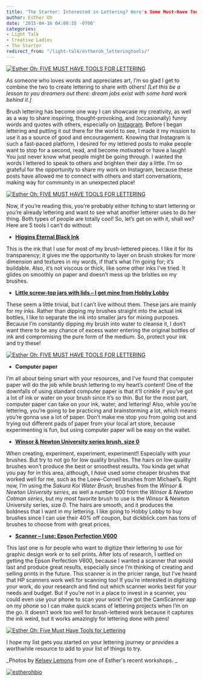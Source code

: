 ```yaml
---
title: 'The Starter: Interested in Lettering? Here's Some Must-Have Tools'
author: Esther Oh
date: '2015-04-16 04:00:35 -0700'
categories:
- Light Talk
- Creative Ladies
- The Starter
redirect_from: "/light-talk/estheroh_letteringtools/"
---
```


[![Esther Oh: FIVE MUST HAVE TOOLS FOR LETTERING](http://yellowconference.com/wp-content/uploads/2015/04/esther-tor-fullosophie-class-5634-copy.jpg)](http://yellowconference.com/wp-content/uploads/2015/04/esther-tor-fullosophie-class-5634-copy.jpg)

As someone who loves words and appreciates art, I’m so glad I get to combine the two to create lettering to share with others! _[Let this be a lesson to you dreamers out there: dream jobs exist with some hard work behind it.]_

Brush lettering has become one way I can showcase my creativity, as well as a way to share inspiring, thought-provoking, and (occasionally) funny words and quotes with others, especially on [Instagram](https://instagram.com/estheroh_/). Before I began lettering and putting it out there for the world to see, I made it my mission to use it as a source of good and encouragement. Knowing that Instagram is such a fast-paced platform, I desired for my lettered posts to make people want to stop for a second, read, and become motivated or have a laugh! You just never know what people might be going through. I wanted the words I lettered to speak to others and brighten their day a little. I’m so grateful for the opportunity to share my work on Instagram, because these posts have allowed me to connect with others and start conversations, making way for community in an unexpected place!

[![Esther Oh: FIVE MUST HAVE TOOLS FOR LETTERING](http://yellowconference.com/wp-content/uploads/2015/04/img_1479.jpg)](http://yellowconference.com/wp-content/uploads/2015/04/img_1479.jpg)

Now, if you’re reading this, you’re probably either itching to start lettering or you’re already lettering and want to see what another letterer uses to do her thing. Both types of people are totally cool! So, let’s get on with it, shall we? Here are 5 tools I can’t do without:

*   [**Higgins Eternal Black Ink**](http://www.amazon.com/Higgins-Eternal-Black-Writing-black/dp/B00UAHACEM/ref=sr_1_4?ie=UTF8&qid=1428126743&sr=8-4&keywords=higgins+eternal+black+ink)

This is the ink that I use for most of my brush-lettered pieces. I like it for its transparency; it gives me the opportunity to layer on brush strokes for more dimension and textures in my words, if that’s what I’m going for; it’s buildable. Also, it’s not viscous or thick, like some other inks I’ve tried. It glides on smoothly on paper and doesn’t mess up the bristles on my brushes.

*   [**Little screw-top jars with lids – I get mine from Hobby Lobby**](http://shop.hobbylobby.com/products/3-glass-jar-with-iron-lid-991885/)

These seem a little trivial, but I can’t live without them. These jars are mainly for my inks. Rather than dipping my brushes straight into the actual ink bottles, I like to separate the ink into smaller jars for mixing purposes. Because I’m constantly dipping my brush into water to cleanse it, I don’t want there to be any chance of excess water entering the original bottles of ink and compromising the pure form of the medium. So, protect your ink and try these!

[![Esther Oh: FIVE MUST HAVE TOOLS  FOR LETTERING](http://yellowconference.com/wp-content/uploads/2015/04/esther-tor-fullosophie-class-56222.jpg)](http://yellowconference.com/wp-content/uploads/2015/04/esther-tor-fullosophie-class-56222.jpg)

*   **Computer paper**

I’m all about being smart with your resources, and I’ve found that computer paper will do the job while brush lettering to my heart’s content! One of the downfalls of using standard computer paper is that it’ll crinkle if you’ve got a lot of ink or water on your brush since it’s so thin. But for the most part, computer paper can take on your ink, water, and lettering! Also, while you’re lettering, you’re going to be practicing and brainstorming a lot, which means you’re gonna use a lot of paper. Don’t make me stop you from going out and trying out different pads of paper from your local art store, because experimenting is fun, but using computer paper will be easy on the wallet.

*   [**Winsor & Newton University series brush, size 0**](http://www.amazon.com/Winsor-Newton-University-Round-Handle/dp/B000GJ3732/ref=sr_1_1?ie=UTF8&qid=1428126983&sr=8-1&keywords=Winsor+%26+Newton+University+series+brush%2C+size+0)

When creating, experiment, experiment, experiment!! Especially with your brushes. But try to not go for low quality brushes. The hairs on low quality brushes won’t produce the best or smoothest results. You kinda get what you pay for in this area, although, I _have_ used some cheaper brushes that worked well for me, such as the Loew-Cornell brushes from Michael’s. Right now, I’m using the _Sakura Koi Water Brush_, brushes from the _Winsor & Newton University series_, as well a number 000 from the _Winsor & Newton Cotman series_, but my most favorite brush to use is the Winsor & Newton University series, size 0\. The hairs are smooth, and it produces the boldness that I want in my lettering. I like going to Hobby Lobby to buy brushes since I can use their 40% off coupon, but dickblick.com has tons of brushes to choose from with great prices.

*   [**Scanner – I use: Epson Perfection V600**](http://www.amazon.com/Epson-Perfection-Negative-Document-Scanner/dp/B002OEBMRU/ref=sr_1_1?ie=UTF8&qid=1428127028&sr=8-1&keywords=epson+perfection+v600)

This last one is for people who want to digitize their lettering to use for graphic design work or to sell prints. After lots of research, I settled on getting the Epson Perfection V600, because I wanted a scanner that would last and produce great results, especially since I’m thinking of creating and selling prints in the future. This scanner is in the pricier range, but I’ve heard that HP scanners work well for scanning too! If you’re interested in digitizing your work, do your research and find out which scanner works best for your needs and budget. But if you’re not in a place to invest in a scanner, you could even use your phone to scan your work! I’ve got the CamScanner app on my phone so I can make quick scans of lettering projects when I’m on the go. It doesn’t work too well for brush-lettered work because it captures the ink weird, but it works amazingly for lettering done with pens!

[![Esther Oh: Five Must Have Tools for Lettering](http://yellowconference.com/wp-content/uploads/2015/04/esther-tor-fullosophie-class-5609.jpg)](http://yellowconference.com/wp-content/uploads/2015/04/esther-tor-fullosophie-class-5609.jpg)

I hope my list gets you started on your lettering journey or provides a worthwhile resource to add to your list of things to try.

_Photos by [Kelsey Lemons](http://www.lemonsandtea.com/) from one of Esther's recent workshops. _

[![estherohbio](http://yellowconference.com/wp-content/uploads/2015/03/estherohbio.jpg)](https://estherohx.wordpress.com/)
